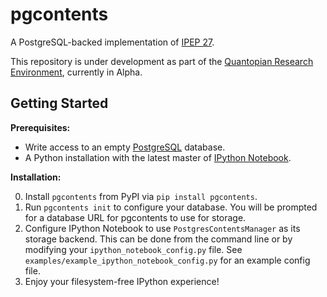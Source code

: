 pgcontents
==========

A PostgreSQL-backed implementation of [IPEP 27](https://github.com/ipython/ipython/wiki/IPEP-27:-Contents-Service).

This repository is under development as part of the [Quantopian Research Environment](https://www.quantopian.com/research), currently in Alpha.

Getting Started
---------------
**Prerequisites:**
 - Write access to an empty [PostgreSQL](postgresql.org) database.
 - A Python installation with the latest master of [IPython Notebook](github.com/ipython/ipython).

**Installation:**

0. Install `pgcontents` from PyPI via `pip install pgcontents`.
1. Run `pgcontents init` to configure your database.  You will be prompted for a database URL for pgcontents to use for storage.
2. Configure IPython Notebook to use `PostgresContentsManager` as its storage backend.  This can be done from the command line or by modifying your `ipython_notebook_config.py` file.  See `examples/example_ipython_notebook_config.py` for an example config file.
3. Enjoy your filesystem-free IPython experience!
